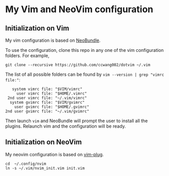 # My Vim and NeoVim configuration

## Initialization on Vim
My vim configuration is based on [NeoBundle](https://github.com/Shougo/neobundle.vim).

To use the configuration, clone this repo in any one of the vim configuration folders.
For example,

    git clone --recursive https://github.com/ccwang002/dotvim ~/.vim


The list of all possible folders can be found by `vim --version | grep "vimrc file:"`:

```
   system vimrc file: "$VIM/vimrc"
     user vimrc file: "$HOME/.vimrc"
 2nd user vimrc file: "~/.vim/vimrc"
  system gvimrc file: "$VIM/gvimrc"
    user gvimrc file: "$HOME/.gvimrc"
2nd user gvimrc file: "~/.vim/gvimrc"
```

Then launch `vim` and NeoBundle will prompt the user to install all the plugins.
Relaunch vim and the configuration will be ready.


## Initialization on NeoVim
My neovim configuration is based on [vim-plug](https://github.com/junegunn/vim-plug).

```
cd  ~/.config/nvim
ln -s ~/.vim/nvim_init.vim init.vim
```
